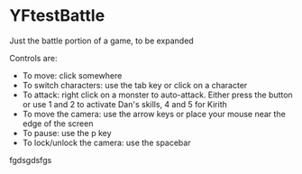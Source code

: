 # YFtestBattle
Just the battle portion of a game, to be expanded

Controls are:

- To move: click somewhere
- To switch characters: use the tab key or click on a character
- To attack: right click on a monster to auto-attack. Either press the button or use 1 and 2 to activate Dan's skills, 4 and 5 for Kirith
- To move the camera: use the arrow keys or place your mouse near the edge of the screen
- To pause: use the p key
- To lock/unlock the camera: use the spacebar

fgdsgdsfgs
